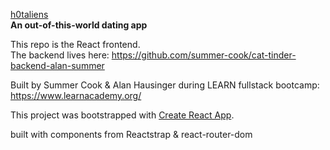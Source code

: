 
<u>h0taliens</u>
<br/>
<b>An out-of-this-world dating app</b>

This repo is the React frontend.<br/>
The backend lives here: https://github.com/summer-cook/cat-tinder-backend-alan-summer

Built by Summer Cook & Alan Hausinger during LEARN fullstack bootcamp: https://www.learnacademy.org/

This project was bootstrapped with [Create React App](https://github.com/facebook/create-react-app).

built with components from Reactstrap & react-router-dom


